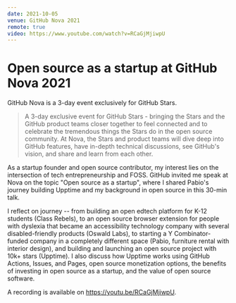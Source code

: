 ```yaml
---
date: 2021-10-05
venue: GitHub Nova 2021
remote: true
video: https://www.youtube.com/watch?v=RCaGjMjiwpU
---
```


# Open source as a startup at GitHub Nova 2021

GitHub Nova is a 3-day event exclusively for GitHub Stars.

> A 3-day exclusive event for GitHub Stars - bringing the Stars and the GitHub product teams closer together to feel connected and to celebrate the tremendous things the Stars do in the open source community. At Nova, the Stars and product teams will dive deep into GitHub features, have in-depth technical discussions, see GitHub's vision, and share and learn from each other.

As a startup founder and open source contributor, my interest lies on the intersection of tech entrepreneurship and FOSS. GitHub invited me speak at Nova on the topic "Open source as a startup", where I shared Pabio's journey building Upptime and my background in open source in this 30-min talk.

I reflect on journey -- from building an open edtech platform for K-12 students (Class Rebels), to an open source browser extension for people with dyslexia that became an accessibility technology company with several disabled-friendly products (Oswald Labs), to starting a Y Combinator-funded company in a completely different space (Pabio, furniture rental with interior design), and building and launching an open source project with 10k+ stars (Upptime). I also discuss how Upptime works using GitHub Actions, Issues, and Pages, open source monetization options, the benefits of investing in open source as a startup, and the value of open source software.

A recording is available on https://youtu.be/RCaGjMjiwpU.
